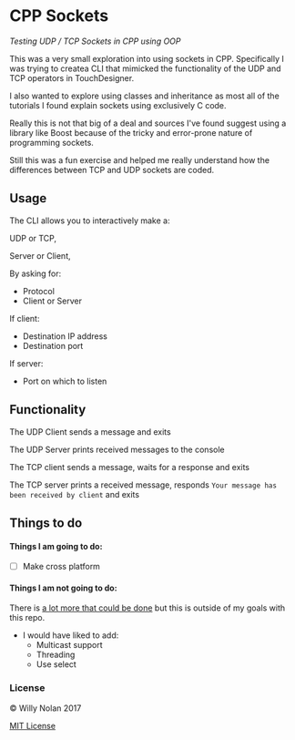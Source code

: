 # CPP Sockets
*Testing UDP / TCP Sockets in CPP using OOP*

This was a very small exploration into using sockets in CPP. Specifically I was trying to createa CLI that mimicked the functionality of the UDP and TCP operators in TouchDesigner. 

I also wanted to explore using classes and inheritance as most all of the tutorials I found explain sockets using exclusively C code.

Really this is not that big of a deal and sources I've found suggest using a library like Boost because of the tricky and error-prone nature of programming sockets. 

Still this was a fun exercise and helped me really understand how the differences between TCP and UDP sockets are coded.

## Usage
The CLI allows you to interactively make a:

UDP or TCP, 

Server or Client,

By asking for:
- Protocol
- Client or Server

If client:
- Destination IP address
- Destination port

If server:
- Port on which to listen

## Functionality
The UDP Client sends a message and exits

The UDP Server prints received messages to the console

The TCP client sends a message, waits for a response and exits

The TCP server prints a received message, responds `Your message has been received by client` and exits

## Things to do
#### Things I am going to do:
- [ ] Make cross platform

#### Things I am not going to do:
There is [a lot more that could be done](http://beej.us/guide/bgnet/output/html/singlepage/bgnet.html) but this is outside of my goals with this repo.

- I would have liked to add:
	- Multicast support
	- Threading
	- Use select
	
### License

:copyright: Willy Nolan 2017

[MIT License](http://en.wikipedia.org/wiki/MIT_License)
